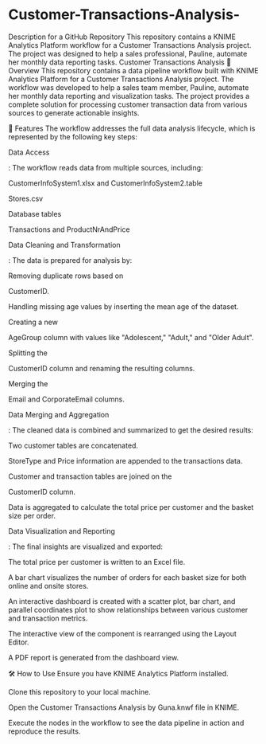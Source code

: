 # Customer-Transactions-Analysis-
 Description for a GitHub Repository This repository contains a KNIME Analytics Platform workflow for a Customer Transactions Analysis project. The project was designed to help a sales professional, Pauline, automate her monthly data reporting tasks.
Customer Transactions Analysis
📝 Overview
This repository contains a data pipeline workflow built with KNIME Analytics Platform for a Customer Transactions Analysis project. The workflow was developed to help a sales team member, Pauline, automate her monthly data reporting and visualization tasks. The project provides a complete solution for processing customer transaction data from various sources to generate actionable insights.

🚀 Features
The workflow addresses the full data analysis lifecycle, which is represented by the following key steps:


Data Access 

: The workflow reads data from multiple sources, including:


CustomerInfoSystem1.xlsx and CustomerInfoSystem2.table 


Stores.csv 

Database tables 

Transactions and ProductNrAndPrice 


Data Cleaning and Transformation 

: The data is prepared for analysis by:

Removing duplicate rows based on 

CustomerID.

Handling missing age values by inserting the mean age of the dataset.

Creating a new 

AgeGroup column with values like "Adolescent," "Adult," and "Older Adult".

Splitting the 

CustomerID column and renaming the resulting columns.

Merging the 

Email and CorporateEmail columns.


Data Merging and Aggregation 

: The cleaned data is combined and summarized to get the desired results:

Two customer tables are concatenated.


StoreType and Price information are appended to the transactions data.

Customer and transaction tables are joined on the 

CustomerID column.

Data is aggregated to calculate the total price per customer and the basket size per order.


Data Visualization and Reporting 

: The final insights are visualized and exported:

The total price per customer is written to an Excel file.

A bar chart visualizes the number of orders for each basket size for both online and onsite stores.

An interactive dashboard is created with a scatter plot, bar chart, and parallel coordinates plot to show relationships between various customer and transaction metrics.

The interactive view of the component is rearranged using the Layout Editor.

A PDF report is generated from the dashboard view.

🛠️ How to Use
Ensure you have KNIME Analytics Platform installed.

Clone this repository to your local machine.

Open the Customer Transactions Analysis by Guna.knwf file in KNIME.

Execute the nodes in the workflow to see the data pipeline in action and reproduce the results.
